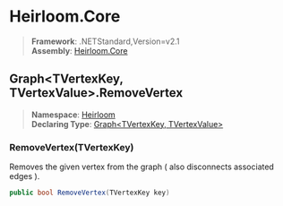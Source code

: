 # Heirloom.Core

> **Framework**: .NETStandard,Version=v2.1  
> **Assembly**: [Heirloom.Core][0]  

## Graph\<TVertexKey, TVertexValue>.RemoveVertex

> **Namespace**: [Heirloom][0]  
> **Declaring Type**: [Graph\<TVertexKey, TVertexValue>][1]  

### RemoveVertex(TVertexKey)

Removes the given vertex from the graph ( also disconnects associated edges ).

```cs
public bool RemoveVertex(TVertexKey key)
```

[0]: ../../../Heirloom.Core.md
[1]: ../Graph[TVertexKey,TVertexValue].md
